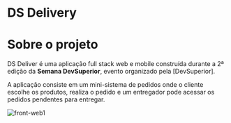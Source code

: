 # DS Delivery

# Sobre o projeto

 DS Deliver é uma aplicação full stack web e mobile construída durante a 2ª edição da **Semana DevSuperior**, evento organizado pela [DevSuperior].

 A aplicação consiste em um mini-sistema de pedidos onde o cliente escolhe os produtos, realiza o pedido e um entregador pode acessar os pedidos pendentes para entregar.
 
 ![front-web1](https://user-images.githubusercontent.com/64448927/116753912-4297a380-a9de-11eb-8943-b554ad3e1d78.png)
